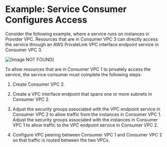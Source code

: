 # Example: Service Consumer Configures Access<a name="vpc-region-peering-consumer-side"></a>

Consider the following example, where a service runs on instances in Provider VPC\. Resources that are in Consumer VPC 3 can directly access the service through an AWS PrivateLink VPC interface endpoint service in Consumer VPC 3\.

![\[Image NOT FOUND\]](http://docs.aws.amazon.com/vpc/latest/userguide/images/vpc-inter-region-peering-customer-side.png)

To allow resources that are in Consumer VPC 1 to privately access the service, the service consumer must complete the following steps:

1. Create Consumer VPC 2\.

1. Create a VPC interface endpoint that spans one or more subnets in Consumer VPC 2\.

1. Adjust the security groups associated with the VPC endpoint service in Consumer VPC 2 to allow traffic from the instances in Consumer VPC 1\. Adjust the security groups associated with the instances in Consumer VPC 1 to allow traffic to the VPC endpoint service in Consumer VPC 2\.

1. Configure VPC peering between Consumer VPC 1 and Consumer VPC 2 so that traffic is routed between the two VPCs\.